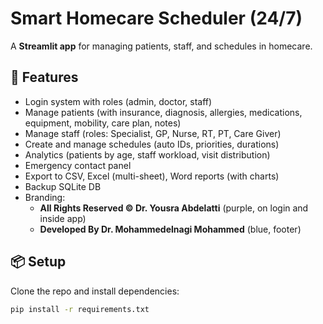 # Smart Homecare Scheduler (24/7)

A **Streamlit app** for managing patients, staff, and schedules in homecare.

## 🚀 Features
- Login system with roles (admin, doctor, staff)
- Manage patients (with insurance, diagnosis, allergies, medications, equipment, mobility, care plan, notes)
- Manage staff (roles: Specialist, GP, Nurse, RT, PT, Care Giver)
- Create and manage schedules (auto IDs, priorities, durations)
- Analytics (patients by age, staff workload, visit distribution)
- Emergency contact panel
- Export to CSV, Excel (multi-sheet), Word reports (with charts)
- Backup SQLite DB
- Branding:
  - **All Rights Reserved © Dr. Yousra Abdelatti** (purple, on login and inside app)
  - **Developed By Dr. Mohammedelnagi Mohammed** (blue, footer)

## 📦 Setup
Clone the repo and install dependencies:
```bash
pip install -r requirements.txt
